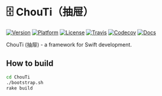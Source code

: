 # 🗄 ChouTi（抽屉）
[![Version](https://img.shields.io/cocoapods/v/ChouTi.svg)](http://cocoapods.org/pods/ChouTi)
[![Platform](https://img.shields.io/cocoapods/p/ChouTi.svg)](http://cocoapods.org/pods/ChouTi)
[![License](https://img.shields.io/cocoapods/l/ChouTi.svg)](https://github.com/Ch0uTi/ChouTi/blob/master/LICENSE)
[![Travis](https://api.travis-ci.org/Ch0uti/ChouTi.svg)](https://travis-ci.org/Ch0uTi/ChouTi)
[![Codecov](https://codecov.io/gh/Ch0uTi/ChouTi/branch/master/graph/badge.svg)](https://codecov.io/gh/Ch0uTi/ChouTi)
[![Docs](https://img.shields.io/cocoapods/metrics/doc-percent/ChouTi.svg)](http://cocoapods.org/pods/ChouTi)

ChouTi (抽屉) - a framework for Swift development.

## How to build

```bash
cd ChouTi
./bootstrap.sh
rake build
```
